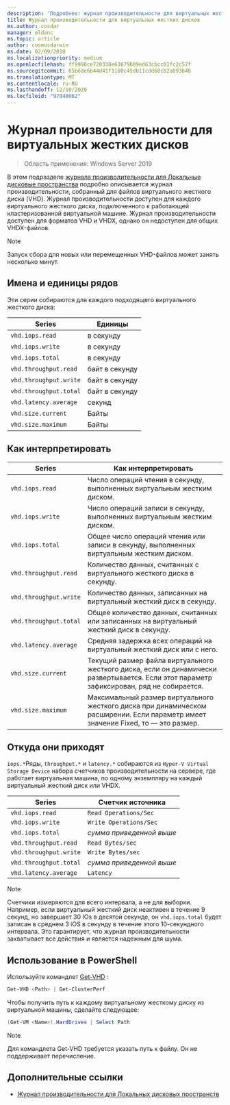 ```yaml
---
description: 'Подробнее: журнал производительности для виртуальных жестких дисков'
title: Журнал производительности для виртуальных жестких дисков
ms.author: cosdar
manager: eldenc
ms.topic: article
author: cosmosdarwin
ms.date: 02/09/2018
ms.localizationpriority: medium
ms.openlocfilehash: ff9990ce720330e63679b89ed63cbcc01fc2c57f
ms.sourcegitcommit: 65b6de6b44d41f1180c45db11cdd60cb2a093b46
ms.translationtype: MT
ms.contentlocale: ru-RU
ms.lasthandoff: 12/10/2020
ms.locfileid: "97040062"
---
```

# <a name="performance-history-for-virtual-hard-disks"></a>Журнал производительности для виртуальных жестких дисков

> Область применения: Windows Server 2019

В этом подразделе [журнала производительности для Локальные дисковые пространства](performance-history.md) подробно описывается журнал производительности, собранный для файлов виртуального жесткого диска (VHD). Журнал производительности доступен для каждого виртуального жесткого диска, подключенного к работающей кластеризованной виртуальной машине. Журнал производительности доступен для форматов VHD и VHDX, однако он недоступен для общих VHDX-файлов.

   > [!NOTE]
   > Запуск сбора для новых или перемещенных VHD-файлов может занять несколько минут.

## <a name="series-names-and-units"></a>Имена и единицы рядов

Эти серии собираются для каждого подходящего виртуального жесткого диска:

| Series                    | Единицы             |
|---------------------------|------------------|
| `vhd.iops.read`           | в секунду       |
| `vhd.iops.write`          | в секунду       |
| `vhd.iops.total`          | в секунду       |
| `vhd.throughput.read`     | байт в секунду |
| `vhd.throughput.write`    | байт в секунду |
| `vhd.throughput.total`    | байт в секунду |
| `vhd.latency.average`     | секунд          |
| `vhd.size.current`        | Байты            |
| `vhd.size.maximum`        | Байты            |

## <a name="how-to-interpret"></a>Как интерпретировать

| Series                    | Как интерпретировать                                                                                                 |
|---------------------------|------------------------------------------------------------------------------------------------------------------|
| `vhd.iops.read`           | Число операций чтения в секунду, выполненных виртуальным жестким диском.                                         |
| `vhd.iops.write`          | Число операций записи в секунду, выполненных виртуальным жестким диском.                                        |
| `vhd.iops.total`          | Общее число операций чтения или записи в секунду, выполненных виртуальным жестким диском.                          |
| `vhd.throughput.read`     | Количество данных, считанных с виртуального жесткого диска в секунду.                                                     |
| `vhd.throughput.write`    | Количество данных, записанных на виртуальный жесткий диск в секунду.                                                    |
| `vhd.throughput.total`    | Общее количество данных, считанных или записанных на виртуальный жесткий диск в секунду.                                 |
| `vhd.latency.average`     | Средняя задержка всех операций на виртуальный жесткий диск или с него.                                              |
| `vhd.size.current`        | Текущий размер файла виртуального жесткого диска, если он динамически развертывается. Если этот параметр зафиксирован, ряд не собирается. |
| `vhd.size.maximum`        | Максимальный размер виртуального жесткого диска при динамическом расширении. Если параметр имеет значение Fixed, то — это размер.                  |

## <a name="where-they-come-from"></a>Откуда они приходят

`iops.*`Ряды, `throughput.*` и `latency.*` собираются из `Hyper-V Virtual Storage Device` набора счетчиков производительности на сервере, где работает виртуальная машина, по одному экземпляру на каждый виртуальный жесткий диск или VHDX.

| Series                    | Счетчик источника         |
|---------------------------|------------------------|
| `vhd.iops.read`           | `Read Operations/Sec`  |
| `vhd.iops.write`          | `Write Operations/Sec` |
| `vhd.iops.total`          | *сумма приведенной выше*     |
| `vhd.throughput.read`     | `Read Bytes/sec`       |
| `vhd.throughput.write`    | `Write Bytes/sec`      |
| `vhd.throughput.total`    | *сумма приведенной выше*     |
| `vhd.latency.average`     | `Latency`              |

   > [!NOTE]
   > Счетчики измеряются для всего интервала, а не для выборки. Например, если виртуальный жесткий диск неактивен в течение 9 секунд, но завершает 30 IOs в десятой секунде, он `vhd.iops.total` будет записан в среднем 3 iOS в секунду в течение этого 10-секундного интервала. Это гарантирует, что журнал производительности захватывает все действия и является надежным для шума.

## <a name="usage-in-powershell"></a>Использование в PowerShell

Используйте командлет [Get-VHD](/powershell/module/hyper-v/get-vhd) :

```PowerShell
Get-VHD <Path> | Get-ClusterPerf
```

Чтобы получить путь к каждому виртуальному жесткому диску из виртуальной машины, сделайте следующее:

```PowerShell
(Get-VM <Name>).HardDrives | Select Path
```

   > [!NOTE]
   > Для командлета Get-VHD требуется указать путь к файлу. Он не поддерживает перечисление.

## <a name="additional-references"></a>Дополнительные ссылки

- [Журнал производительности для Локальных дисковых пространств](performance-history.md)
